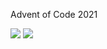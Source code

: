 Advent of Code 2021

![](https://img.shields.io/badge/stars%20⭐-16-yellow) ![](https://img.shields.io/badge/days%20completed-8-red)
